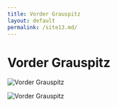 ```yaml
---
title: Vorder Grauspitz
layout: default
permalink: /site13.md/
---
```

Vorder Grauspitz
=======================================================================================


![Vorder Grauspitz](https://www.thebestviewpoints.com/wp-content/uploads/2020/06/AAA5419-HDR.jpg)

![Vorder Grauspitz](https://www.thebestviewpoints.com/wp-content/uploads/2020/06/AAA5437.jpg)